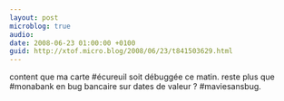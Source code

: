 ```yaml
---
layout: post
microblog: true
audio: 
date: 2008-06-23 01:00:00 +0100
guid: http://xtof.micro.blog/2008/06/23/t841503629.html
---
```

content que ma carte #écureuil soit débuggée ce matin. reste plus que #monabank en bug bancaire sur dates de valeur ? #maviesansbug.
